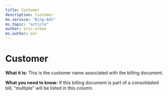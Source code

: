 ```yaml
---
title: Customer
description: Customer
ms.service: "Bing-Ads"
ms.topic: "article"
author: eric-urban
ms.author: eur
---
```


# Customer

**What it is:**     This is the customer name associated with the billing document.

**What you need to know:** If this billing document is part of a consolidated bill, “multiple” will be listed in this column.


